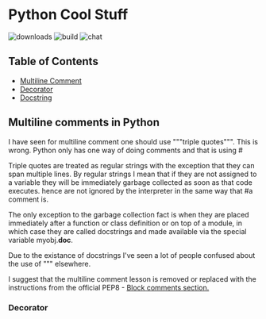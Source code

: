 # **Python Cool Stuff**

![downloads](https://img.shields.io/github/downloads/atom/atom/total.svg)
![build](https://img.shields.io/appveyor/ci/:user/:repo.svg)
![chat](https://img.shields.io/discord/:serverId.svg)

## Table of Contents

- [Multiline Comment](https://github.com/garbagego/python/blob/master/pydoc/README.md#multiline-comments-in-python)
- [Decorator](https://www.datacamp.com/community/tutorials/decorators-python)
- [Docstring](https://www.datacamp.com/community/tutorials/docstrings-python)

## Multiline comments in Python

I have seen for multiline comment one should use """triple quotes""". This is wrong. Python only has one way of doing comments and that is using #

Triple quotes are treated as regular strings with the exception that they can span multiple lines. By regular strings I mean that if they are not assigned to a variable they will be immediately garbage collected as soon as that code executes. hence are not ignored by the interpreter in the same way that #a comment is.

The only exception to the garbage collection fact is when they are placed immediately after a function or class definition or on top of a module, in which case they are called docstrings and made available via the special variable myobj.__doc__.

Due to the existance of docstrings I've seen a lot of people confused about the use of """ elsewhere.

I suggest that the multiline comment lesson is removed or replaced with the instructions from the official PEP8 - [Block comments section.](http://www.python.org/dev/peps/pep-0008/#block-comments)

### Decorator


